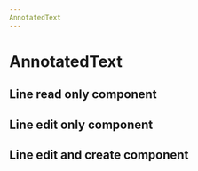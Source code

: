```yaml
---
AnnotatedText
---
```


# AnnotatedText

<script setup>
import {
  AnnotatedText,
  Debugger,
  UserActionState,
} from "../../src";
import { lines } from '../demo/line';
import { annotations } from '../demo/annotations';


const  onMouseDown=(e, payload) =>{
 console.log('mouse Down', e, payload);
}

function onMouseMove(e, payload) {
 console.log('mouse Move', e, payload);
}

const annot = annotations.slice(0,4);
const textLines = lines.slice(0,4)
</script>

## Line read only component
<AnnotatedText
    key="text"
    :component-id="'1'" 
    :annotations="annot"
    :lines="textLines"
/>

## Line edit only component
<AnnotatedText
key="text"
:component-id="'2'"
:annotations="annot"
:lines="textLines"
:allow-edit="true"
/>

## Line edit and create component
<AnnotatedText
key="text"
:component-id="'3'"
:annotations="annot"
:lines="textLines"
:allow-edit="true"
:allow-create="true"
/>

<style module>
.button {
  color: red;
  font-weight: bold;
}
</style>